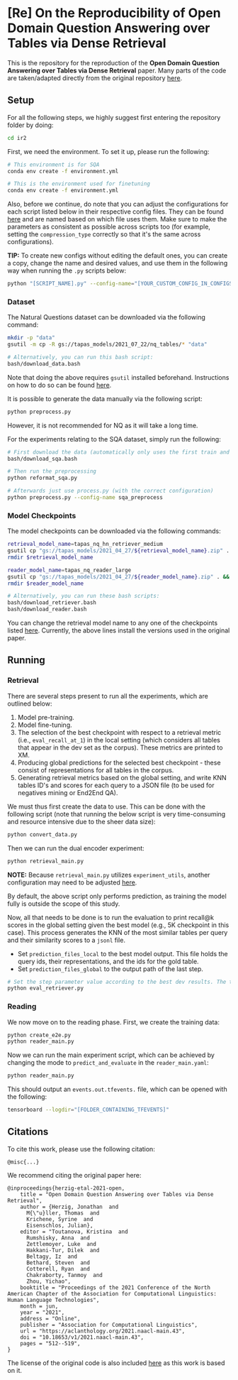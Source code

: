 # **[Re] On the Reproducibility of Open Domain Question Answering over Tables via Dense Retrieval**

This is the repository for the reproduction of the **Open Domain Question Answering over Tables via Dense Retrieval** paper. Many parts of the code are taken/adapted directly from the original repository [here](https://github.com/google-research/tapas/blob/master/DENSE_TABLE_RETRIEVER.md).

## **Setup**

For all the following steps, we highly suggest first entering the repository folder by doing:

```sh
cd ir2
```

First, we need the environment. To set it up, please run the following:

```sh
# This environment is for SQA
conda env create -f environment.yml

# This is the environment used for finetuning
conda env create -f environment.yml
```

Also, before we continue, do note that you can adjust the configurations for each script listed below in their respective config files. They can be found [here](configs) and are named based on which file uses them. Make sure to make the parameters as consistent as possible across scripts too (for example, setting the `compression_type` correctly so that it's the same across configurations).

**TIP:** To create new configs without editing the default ones, you can create a copy, change the name and desired values, and use them in the following way when running the `.py` scripts below:

```sh
python "[SCRIPT_NAME].py" --config-name="[YOUR_CUSTOM_CONFIG_IN_CONFIGS].yaml"
```

### **Dataset**

The Natural Questions dataset can be downloaded via the following command:

```sh
mkdir -p "data"
gsutil -m cp -R gs://tapas_models/2021_07_22/nq_tables/* "data"

# Alternatively, you can run this bash script:
bash/download_data.bash
```

Note that doing the above requires `gsutil` installed beforehand. Instructions on how to do so can be found [here](https://cloud.google.com/storage/docs/gsutil_install).

It is possible to generate the data manually via the following script:
```sh
python preprocess.py
```

However, it is not recommended for NQ as it will take a long time.

For the experiments relating to the SQA dataset, simply run the following:

```sh
# First download the data (automatically only uses the first train and dev split)
bash/download_sqa.bash

# Then run the preprocessing
python reformat_sqa.py

# Afterwards just use process.py (with the correct configuration)
python preprocess.py --config-name sqa_preprocess
```


### **Model Checkpoints**

The model checkpoints can be downloaded via the following commands:

```sh
retrieval_model_name=tapas_nq_hn_retriever_medium
gsutil cp "gs://tapas_models/2021_04_27/${retrieval_model_name}.zip" . && unzip "${retrieval_model_name}.zip"
rmdir $retrieval_model_name

reader_model_name=tapas_nq_reader_large
gsutil cp "gs://tapas_models/2021_04_27/${reader_model_name}.zip" . && unzip "${reader_model_name}.zip"
rmdir $reader_model_name

# Alternatively, you can run these bash scripts:
bash/download_retriever.bash
bash/download_reader.bash
```

You can change the retrieval model name to any one of the checkpoints listed [here](misc/model_list.md). Currently, the above lines install the versions used in the original paper.

## **Running**

### **Retrieval**

There are several steps present to run all the experiments, which are outlined below:

1.  Model pre-training.
2.  Model fine-tuning.
3.  The selection of the best checkpoint with respect to a retrieval metric (i.e., `eval_recall_at_1`) in the local setting (which considers all tables that appear in the dev set as the corpus). These metrics are printed to XM.
4.  Producing global predictions for the selected best checkpoint - these consist of representations for all tables in the corpus.
5.  Generating retrieval metrics based on the global setting, and write KNN tables ID's and scores for each query to a JSON file (to be used for negatives mining or End2End QA).


We must thus first create the data to use. This can be done with the following script (note that running the below script is very time-consuming and resource intensive due to the sheer data size):
```sh
python convert_data.py
```

Then we can run the dual encoder experiment:
```sh
python retrieval_main.py
```

**NOTE:** Because `retrieval_main.py` utilizes `experiment_utils`, another configuration may need to be adjusted [here](/configs/experiments.yaml). 


By default, the above script only performs prediction, as training the model fully is outside the scope of this study.

Now, all that needs to be done is to run the evaluation to print recall@k scores in the global setting given the best
model (e.g., 5K checkpoint in this case). This process generates the KNN of the most similar tables per query and their similarity scores to a `jsonl` file.

*   Set `prediction_files_local` to the best model output. This file holds the query ids, their representations, and the ids for the gold table.
*   Set `prediction_files_global` to the output path of the last step.

```sh
# Set the step parameter value according to the best dev results. The train and tables predictions generated in the previous step will only exist for this step.
python eval_retriever.py
```

### **Reading**

We now move on to the reading phase. 
First, we create the training data:
```sh
python create_e2e.py
python reader_main.py 
```

Now we can run the main experiment script, which can be achieved by changing the mode to `predict_and_evaluate` in the `reader_main.yaml`:
```sh
python reader_main.py 
```

This should output an `events.out.tfevents.` file, which can be opened with the following:
```sh
tensorboard --logdir="[FOLDER_CONTAINING_TFEVENTS]"
```

## **Citations**

To cite this work, please use the following citation:
```
@misc{...}
```

We recommend citing the original paper here:
```
@inproceedings{herzig-etal-2021-open,
    title = "Open Domain Question Answering over Tables via Dense Retrieval",
    author = {Herzig, Jonathan  and
      M{\"u}ller, Thomas  and
      Krichene, Syrine  and
      Eisenschlos, Julian},
    editor = "Toutanova, Kristina  and
      Rumshisky, Anna  and
      Zettlemoyer, Luke  and
      Hakkani-Tur, Dilek  and
      Beltagy, Iz  and
      Bethard, Steven  and
      Cotterell, Ryan  and
      Chakraborty, Tanmoy  and
      Zhou, Yichao",
    booktitle = "Proceedings of the 2021 Conference of the North American Chapter of the Association for Computational Linguistics: Human Language Technologies",
    month = jun,
    year = "2021",
    address = "Online",
    publisher = "Association for Computational Linguistics",
    url = "https://aclanthology.org/2021.naacl-main.43",
    doi = "10.18653/v1/2021.naacl-main.43",
    pages = "512--519",
}

```

The license of the original code is also included [here](LICENSE) as this work is based on it.
